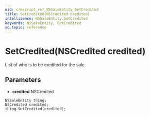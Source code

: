 ```yaml
---
uid: crmscript_ref_NSSaleEntity_SetCredited
title: SetCredited(NSCredited credited)
intellisense: NSSaleEntity.SetCredited
keywords: NSSaleEntity, GetCredited
so.topic: reference
---
```


# SetCredited(NSCredited credited)

List of who is to be credited for the sale.

## Parameters

* **credited** NSCredited

```crmscript
NSSaleEntity thing;
NSCredited credited;
thing.SetCredited(credited);
```

